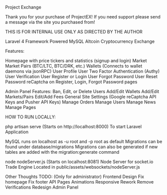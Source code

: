 Project Exchange

Thank you for your purchase of ProjectEX! If you need support please send a message via the site you purchased from!

THIS IS FOR INTERNAL USE ONLY AS DIRECTED BY THE AUTHOR

Laravel 4 Framework Powered MySQL Altcoin Cryptocurrency Exchange

Features:

Homepage with price tickers and statistics (signup and login)
Market
Market Pairs (BTC/LTC, BTC/DRK, etc.)
Wallets (Connects to wallet daemons via jsonRPC)
User Profile
User Two Factor Authentication (Authy)
User Verification
User Register or Login
User Forgot Password
User Reset Password
reCaptcha on Register, Login, Forgot Password pages


Admin Panel Features:
Ban, Edit, or Delete Users
Add/Edit Wallets
Add/Edit Markets/Pairs
Edit/Add Fees
General Site Settings (Google reCaptcha API Keys and Pusher API Keys)
Manage Orders
Manage Users
Manage News
Manage Pages


HOW TO RUN LOCALLY:

php artisan serve (Starts on http://localhost:8000)
To start Laravel Application

MySQL runs on localhost as -u root and -p root as default
Migrations can be found under database/migrations
Migrations can also be generated if new tables are added with the migration:generate command

node nodeServer.js (Starts on localhost:8081)
Node Server for socket.io Trade Engine
Located in public/assets/websockets/nodeServer.js


Other Thoughts TODO: (Only for administrator)
Frontend Design
Fix homepage
Fix footer
API Pages
Animations
Responsive Rework
Remove Verifications
Redesign Admin Panel
